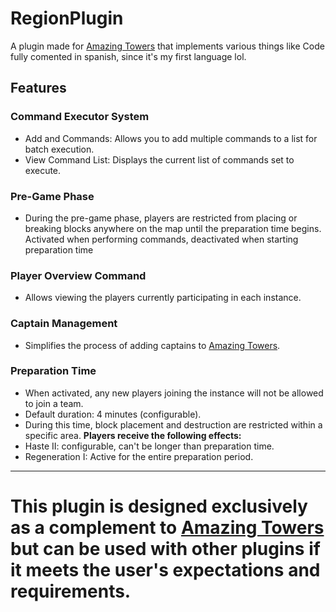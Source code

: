 # RegionPlugin
 A plugin made for [Amazing Towers](https://github.com/katanya04/The-Towers)  that implements various things like
 Code fully comented in spanish, since it's my first language lol.
## Features
### Command Executor System
- Add and Commands: Allows you to add multiple commands to a list for batch execution.
- View Command List: Displays the current list of commands set to execute.

### Pre-Game Phase
- During the pre-game phase, players are restricted from placing or breaking blocks anywhere on the map until the preparation time begins. Activated when performing commands, deactivated when starting preparation time

### Player Overview Command
- Allows viewing the players currently participating in each instance.

### Captain Management
- Simplifies the process of adding captains to [Amazing Towers](https://github.com/katanya04/The-Towers).

### Preparation Time
- When activated, any new players joining the instance will not be allowed to join a team.
- Default duration: 4 minutes (configurable).
- During this time, block placement and destruction are restricted within a specific area.
**Players receive the following effects:**
- Haste II: configurable, can't be longer than preparation time.
- Regeneration I: Active for the entire preparation period.
---
# This plugin is designed exclusively as a complement to [Amazing Towers](https://github.com/katanya04/The-Towers) but can be used with other plugins if it meets the user's expectations and requirements.